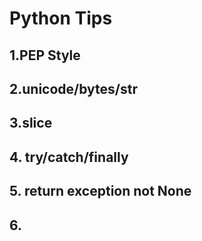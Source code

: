 # Python Tips

## 1.PEP Style

## 2.unicode/bytes/str

## 3.slice

## 4. try/catch/finally

## 5. return exception not None

## 6. 